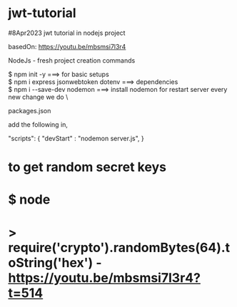 # jwt-tutorial

#8Apr2023
jwt tutorial in nodejs project

basedOn: https://youtu.be/mbsmsi7l3r4

NodeJs - fresh project creation commands

$ npm init -y ===> for basic setups \
$ npm i express jsonwebtoken dotenv ===> dependencies \
$ npm i --save-dev nodemon ===> install nodemon for restart server every new change we do  \

packages.json

add the following in,

"scripts": {
    "devStart" : "nodemon server.js",
}


# to get random secret keys
# $ node
# > require('crypto').randomBytes(64).toString('hex') - https://youtu.be/mbsmsi7l3r4?t=514
